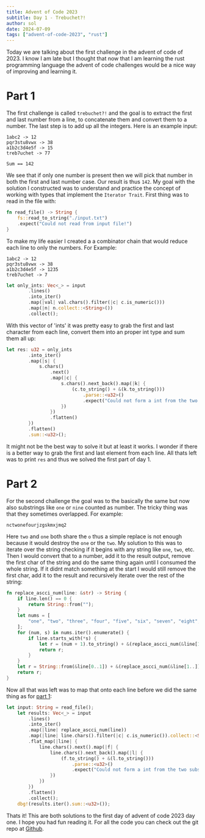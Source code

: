 ```yaml
---
title: Advent of Code 2023
subtitle: Day 1 - Trebuchet?!
author: sol
date: 2024-07-09
tags: ["advent-of-code-2023", "rust"]
---
```


Today we are talking about the first challenge in the advent of code of 2023.
I know I am late but I thought that now that I am learning the rust programming
language the advent of code challenges would be a nice way of improving and
learning it.

# Part 1

The first challenge is called `trebuchet?!` and
the goal is to extract the first and last number from a line, to concatenate
them and convert them to a number. The last step is to add up all the integers.
Here is an example input:

```
1abc2 -> 12
pqr3stu8vwx -> 38
a1b2c3d4e5f -> 15
treb7uchet -> 77

Sum == 142
```

We see that if only one number is present then we will pick that number in both
the first and last number case. Our result is thus `142`. My goal with the solution
I constructed was to understand and practice the concept of working with types that
implement the `Iterator Trait`. First thing was to read in the file with:

```rust
fn read_file() -> String {
    fs::read_to_string("./input.txt")
    .expect("Could not read from input file!")
}
```

To make my life easier I created a a combinator chain that would reduce each line
to only the numbers. For Example:

```
1abc2 -> 12
pqr3stu8vwx -> 38
a1b2c3d4e5f -> 1235
treb7uchet -> 7
```

```rust
let only_ints: Vec<_> = input
        .lines()
        .into_iter()
        .map(|val| val.chars().filter(|c| c.is_numeric()))
        .map(|n| n.collect::<String>())
        .collect();
```

With this vector of 'ints' it was pretty easy to grab the first and last character from each line, convert them into an proper int type and sum them all up:

```rust
let res: u32 = only_ints
        .into_iter()
        .map(|s| {
            s.chars()
                .next()
                .map(|c| {
                    s.chars().next_back().map(|k| {
                        (c.to_string() + &(k.to_string()))
                            .parse::<u32>()
                            .expect("Could not form a int from the two substrings!")
                    })
                })
                .flatten()
        })
        .flatten()
        .sum::<u32>();
```

It might not be the best way to solve it but at least it works. I wonder if there is a better way to grab the first and last element from each line. All thats left was to print `res` and thus we solved the first part of day 1.

# Part 2

For the second challenge the goal was to the basically the same but now also substrings like `one` or `nine` counted as number. The tricky thing was that they sometimes overlapped. For example:

```
nctwonefourjzgskmxjmq2
```

Here `two` and `one` both share the `o` thus a simple replace is not enough because it would destroy the `one` or the `two`. My solution to this was to iterate over the string checking if it begins with any string like `one`, `two`, etc. Then I would convert that to a number, add it to the result output, remove the first char of the string and do the same thing again until I consumed the whole string. If it didnt match something at the start I would still remove the first char, add it to the result and recursively iterate over the rest of the string:

```rust
fn replace_ascci_num(line: &str) -> String {
    if line.len() == 0 {
        return String::from("");
    }
    let nums = [
        "one", "two", "three", "four", "five", "six", "seven", "eight", "nine",
    ];
    for (num, s) in nums.iter().enumerate() {
        if line.starts_with(*s) {
            let r = (num + 1).to_string() + &(replace_ascci_num(&line[1..]));
            return r;
        }
    }
    let r = String::from(&line[0..1]) + &(replace_ascci_num(&line[1..]));
    return r;
}
```

Now all that was left was to map that onto each line before we did the same thing as for [part 1](#part-1):

```rust
let input: String = read_file();
    let results: Vec<_> = input
        .lines()
        .into_iter()
        .map(|line| replace_ascci_num(line))
        .map(|line| line.chars().filter(|c| c.is_numeric()).collect::<String>())
        .flat_map(|line| {
            line.chars().next().map(|f| {
                line.chars().next_back().map(|l| {
                    (f.to_string() + &(l.to_string()))
                        .parse::<u32>()
                        .expect("Could not form a int from the two substrings!")
                })
            })
        })
        .flatten()
        .collect();
    dbg!(results.iter().sum::<u32>());
```

Thats it! This are both solutions to the first day of advent of code 2023 day one. I hope you had fun reading it. For all the code you can check out the git repo at [Github](https://github.com/hydr0nium/advent_of_code_2023/blob/main/trebuchet_day1/src/main.rs).
